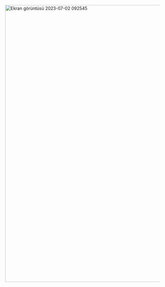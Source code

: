 <img width="900" alt="Ekran görüntüsü 2023-07-02 092545" src="https://github.com/Kaano1/LeetCode/assets/89842738/e9f8fda1-8886-4978-8adc-179cf16f509c">
